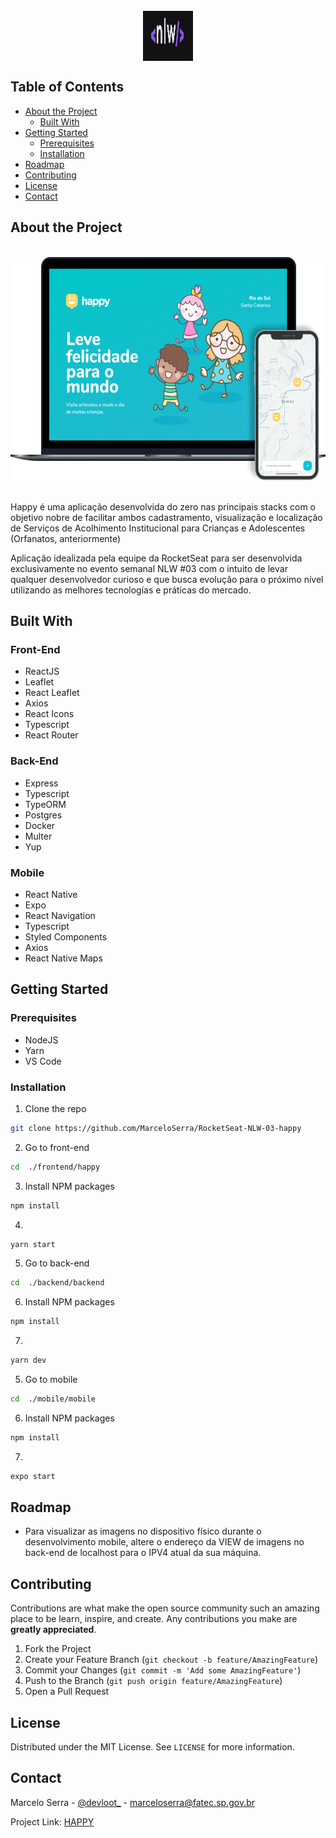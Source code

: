 <!--
*** Thanks for checking out this README Template. If you have a suggestion that would
*** make this better, please fork the repo and create a pull request or simply open
*** an issue with the tag "enhancement".
*** Thanks again! Now go create something AMAZING! :D
-->





<!-- PROJECT SHIELDS -->
<!--
*** I'm using markdown "reference style" links for readability.
*** Reference links are enclosed in brackets [ ] instead of parentheses ( ).
*** See the bottom of this document for the declaration of the reference variables
*** for contributors-url, forks-url, etc. This is an optional, concise syntax you may use.
*** https://www.markdownguide.org/basic-syntax/#reference-style-links
-->


<!-- [![Contributors][contributors-shield]][contributors-url]
[![Forks][forks-shield]][forks-url]
[![Stargazers][stars-shield]][stars-url]
[![Issues][issues-shield]][issues-url]
[![MIT License][license-shield]][license-url]
[![LinkedIn][linkedin-shield]][linkedin-url] -->



<!-- PROJECT LOGO -->
<br />
  <a href="https://github.com/MarceloSerra/RocketSeat-NLW-03-happy">
    <img src="presentation/logo.png" alt="Logo" width="80" height="80" style="display: block; margin: 0 auto;">
  </a>


<!-- TABLE OF CONTENTS -->
## Table of Contents

* [About the Project](#about-the-project)
  * [Built With](#built-with)
* [Getting Started](#getting-started)
  * [Prerequisites](#prerequisites)
  * [Installation](#installation)
* [Roadmap](#roadmap)
* [Contributing](#contributing)
* [License](#license)
* [Contact](#contact)



<!-- ABOUT THE PROJECT -->
## About the Project 

  <br><img src="presentation/screenshot.png" alt="Logo" width="640" height="360" style="display: block; margin: 0 auto;"><br>

Happy é uma aplicação desenvolvida do zero nas principais stacks com o objetivo nobre de facilitar  ambos cadastramento, visualização e localização de Serviços de Acolhimento Institucional para Crianças e Adolescentes (Orfanatos, anteriormente)

Aplicação idealizada pela equipe da RocketSeat para ser desenvolvida exclusivamente no evento semanal NLW #03 com o intuito de levar qualquer desenvolvedor curioso e que busca evolução para o próximo nível utilizando as melhores tecnologías e práticas do mercado.


## Built With

### Front-End
* ReactJS
* Leaflet
* React Leaflet
* Axios
* React Icons
* Typescript
* React Router

### Back-End
* Express
* Typescript
* TypeORM
* Postgres
* Docker
* Multer
* Yup

### Mobile
* React Native
* Expo
* React Navigation
* Typescript
* Styled Components
* Axios
* React Native Maps




<!-- GETTING STARTED -->
## Getting Started

### Prerequisites

* NodeJS
* Yarn
* VS Code


### Installation

1. Clone the repo
```sh
git clone https://github.com/MarceloSerra/RocketSeat-NLW-03-happy
```
2. Go to front-end
```sh
cd  ./frontend/happy
```
3. Install NPM packages
```sh
npm install
```
4. 
```sh
yarn start 
```

5. Go to back-end
```sh
cd  ./backend/backend
```
6. Install NPM packages
```sh
npm install
```
7. 
```sh
yarn dev 
```

5. Go to mobile
```sh
cd  ./mobile/mobile
```
6. Install NPM packages
```sh
npm install
```
7. 
```sh
expo start 
```


<!-- ROADMAP -->
## Roadmap

* Para visualizar as imagens no dispositivo físico durante o desenvolvimento mobile, altere o endereço da VIEW de imagens no back-end de localhost para o IPV4 atual da sua máquina.


<!-- CONTRIBUTING -->
## Contributing

Contributions are what make the open source community such an amazing place to be learn, inspire, and create. Any contributions you make are **greatly appreciated**.

1. Fork the Project
2. Create your Feature Branch (`git checkout -b feature/AmazingFeature`)
3. Commit your Changes (`git commit -m 'Add some AmazingFeature'`)
4. Push to the Branch (`git push origin feature/AmazingFeature`)
5. Open a Pull Request



<!-- LICENSE -->
## License

Distributed under the MIT License. See `LICENSE` for more information.



<!-- CONTACT -->
## Contact

Marcelo Serra - [@devloot_](https://instagram.com/devloot_) - marceloserra@fatec.sp.gov.br

Project Link: [HAPPY](https://github.com/MarceloSerra/RocketSeat-NLW-03-happy)

